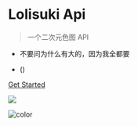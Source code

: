 <!-- _coverpage.md -->

# Lolisuki Api

> 一个二次元色图 API

-   不要问为什么有大的，因为我全都要

-   ([](https://pic1.imgdb.cn/item/624bf170239250f7c55c5fc1.jpg))

[Get Started](setu)

![](/img/98603298_p0.jpg)

![color](#f0f0f0)
